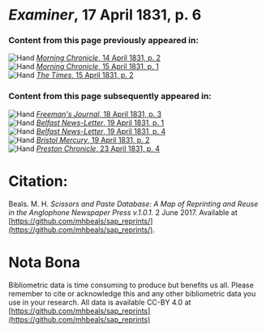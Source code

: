 # *Examiner*, 17 April 1831, p. 6  
  
### Content from this page previously appeared in:  
![Hand](http://scissorsandpaste.net/wp-content/uploads/2017/06/smallhandpointer.png) [*Morning Chronicle*, 14 April 1831, p. 2](https://mhbeals.github.io/sap_html/Morning-Chronicle/Morning-Chronicle-14-April-1831-p-2)  
![Hand](http://scissorsandpaste.net/wp-content/uploads/2017/06/smallhandpointer.png) [*Morning Chronicle*, 15 April 1831, p. 1](https://mhbeals.github.io/sap_html/Morning-Chronicle/Morning-Chronicle-15-April-1831-p-1)  
![Hand](http://scissorsandpaste.net/wp-content/uploads/2017/06/smallhandpointer.png) [*The Times*, 15 April 1831, p. 2](https://mhbeals.github.io/sap_html/The-Times/The-Times-15-April-1831-p-2)  
  
### Content from this page subsequently appeared in:  
![Hand](http://scissorsandpaste.net/wp-content/uploads/2017/06/smallhandpointer.png) [*Freeman's Journal*, 18 April 1831, p. 3](https://mhbeals.github.io/sap_html/Freeman's-Journal/Freeman's-Journal-18-April-1831-p-3)  
![Hand](http://scissorsandpaste.net/wp-content/uploads/2017/06/smallhandpointer.png) [*Belfast News-Letter*, 19 April 1831, p. 1](https://mhbeals.github.io/sap_html/Belfast-News-Letter/Belfast-News-Letter-19-April-1831-p-1)  
![Hand](http://scissorsandpaste.net/wp-content/uploads/2017/06/smallhandpointer.png) [*Belfast News-Letter*, 19 April 1831, p. 4](https://mhbeals.github.io/sap_html/Belfast-News-Letter/Belfast-News-Letter-19-April-1831-p-4)  
![Hand](http://scissorsandpaste.net/wp-content/uploads/2017/06/smallhandpointer.png) [*Bristol Mercury*, 19 April 1831, p. 2](https://mhbeals.github.io/sap_html/Bristol-Mercury/Bristol-Mercury-19-April-1831-p-2)  
![Hand](http://scissorsandpaste.net/wp-content/uploads/2017/06/smallhandpointer.png) [*Preston Chronicle*, 23 April 1831, p. 4](https://mhbeals.github.io/sap_html/Preston-Chronicle/Preston-Chronicle-23-April-1831-p-4)  


# Citation: 

Beals. M. H. *Scissors and Paste Database: A Map of Reprinting and Reuse in the Anglophone Newspaper Press v.1.0.1.* 2 June 2017. Available at [https://github.com/mhbeals/sap_reprints/](https://github.com/mhbeals/sap_reprints/). 

# Nota Bona

Bibliometric data is time consuming to produce but benefits us all. Please remember to cite or acknowledge this and any other bibliometric data you use in your research. All data is available CC-BY 4.0 at [https://github.com/mhbeals/sap_reprints](https://github.com/mhbeals/sap_reprints)